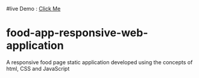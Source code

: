 #live Demo : <a href="https://tastyfood.ccbp.tech/"> Click Me </a>
# food-app-responsive-web-application
A responsive food page static application developed using the concepts of html, CSS and JavaScript
